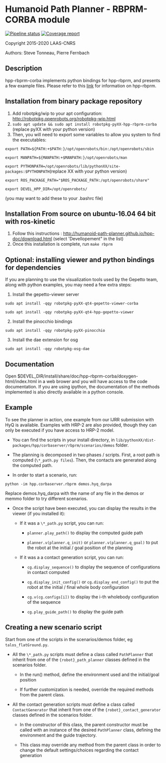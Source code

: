 #  Humanoid Path Planner - RBPRM-CORBA module

[![Pipeline status](https://gepgitlab.laas.fr/humanoid-path-planner/hpp-rbprm-corba/badges/master/pipeline.svg)](https://gepgitlab.laas.fr/humanoid-path-planner/hpp-rbprm-corba/commits/master)
[![Coverage report](https://gepgitlab.laas.fr/humanoid-path-planner/hpp-rbprm-corba/badges/master/coverage.svg?job=doc-coverage)](http://projects.laas.fr/gepetto/doc/humanoid-path-planner/hpp-rbprm-corba/master/coverage/)

Copyright 2015-2020 LAAS-CNRS

Authors: Steve Tonneau, Pierre Fernbach

## Description
hpp-rbprm-corba implements python bindings for hpp-rbprm, and presents a few example files.
Please refer to this [link](https://github.com/humanoid-path-planner/hpp-rbprm) for information on hpp-rbprm.

## Installation from binary package repository

1. Add robotpkg/wip to your apt configuration: http://robotpkg.openrobots.org/robotpkg-wip.html
2. `sudo apt update && sudo apt install robotpkg-pyXX-hpp-rbprm-corba` (replace pyXX with your python version)
3. Then, you will need to export some variables to allow you system to find the executables:

`export PATH=${PATH:+$PATH:}/opt/openrobots/bin:/opt/openrobots/sbin`

`export MANPATH=${MANPATH:+$MANPATH:}/opt/openrobots/man`

`export PYTHONPATH=/opt/openrobots/lib/pythonXX/site-packages:$PYTHONPATH`(replace XX with your python version)

`export ROS_PACKAGE_PATH="$ROS_PACKAGE_PATH:/opt/openrobots/share"`

`export DEVEL_HPP_DIR=/opt/openrobots/`

(you may want to add these to your .bashrc file)

## Installation From source on ubuntu-16.04 64 bit with ros-kinetic

1. Follow this instructions : http://humanoid-path-planner.github.io/hpp-doc/download.html (select 'Devellopement" in the list)
2. Once this installation is complete, run `make rbprm`

## Optional: installing viewer and python bindings for dependencies

If you are planning to use the visualization tools used by the Gepetto team, along with python examples, you may need a few extra steps:

1. Install the gepetto-viewer server

`sudo apt install -qqy robotpkg-pyXX-qt4-gepetto-viewer-corba`

`sudo apt install -qqy robotpkg-pyXX-qt4-hpp-gepetto-viewer`

2. Install the pinocchio bindings

`sudo apt install -qqy robotpkg-pyXX-pinocchio`

3. Install the dae extension for osg

`sudo apt install -qqy robotpkg-osg-dae`

## Documentation

  Open $DEVEL_DIR/install/share/doc/hpp-rbprm-corba/doxygen-html/index.html in a web brower and you
  will have access to the code documentation. If you are using ipython, the documentation of the methods implemented
  is also directly available in a python console.

## Example

  To see the planner in action, one example from our IJRR submission with HyQ is available. Examples with HRP-2 are also provided, though they can only be executed if you have access to HRP-2 model.

  - You can find the scripts in your install directory, in `lib/pythonXX/dist-packages/hpp/corbaserver/rbprm/scenarios/demos` folder.

  - The planning is decomposed in two phases / scripts. First, a root path is computed (`\*_path.py files`). Then, the contacts are generated along the computed path.

  - In order to start a scenario, run:
  
  `python -im hpp.corbaserver.rbprm demos.hyq_darpa`
  
   Replace demos.hyq_darpa with the name of any file in the demos or memmo folder to try different scenarios.
  
  - Once the script have been executed, you can display the results in the viewer (if you installed it):
  
      - If it was a `\*_path.py` script, you can run:
      
          - `planner.play_path()` to display the computed guide path
          
          - `planner.v(planner.q_init)` or `planner.v(planner.q_goal)` to put the robot at the initial / goal position of the planning
          
      - If it was a a contact generation script, you can run:
      
          - `cg.display_sequence()` to display the sequence of configurations in contact computed
          
          - `cg.display_init_config()` or `cg.display_end_config()` to put the robot at the initial / final whole body configuration
          
          - `cg.v(cg.configs[i])` to display the i-th wholebody configuration of the sequence
          
          - `cg.play_guide_path()` to display the guide path


## Creating a new scenario script

Start from one of the scripts in the scenarios/demos folder, eg `talos_flatGround.py`. 

* All the `\*_path.py` scripts must define a class called `PathPlanner` that inherit from one of the `{robot}_path_planner` classes defined in the scenarios folder.
    
    * In the run() method, define the environment used and the initial/goal position
    
    * If further customization is needed, override the required methods from the parent class.
    
* All the contact generation scripts must define a class called `ContactGenerator` that inherit from one of the `{robot}_contact_generator` classes defined in the scenarios folder.

    * In the constructor of this class, the parent constructor must be called with an instance of the desired `PathPlanner` class, defining the environment and the guide trajectory. 
    
    * This class may override any method from the parent class in order to change the default settings/choices regarding the contact generation
